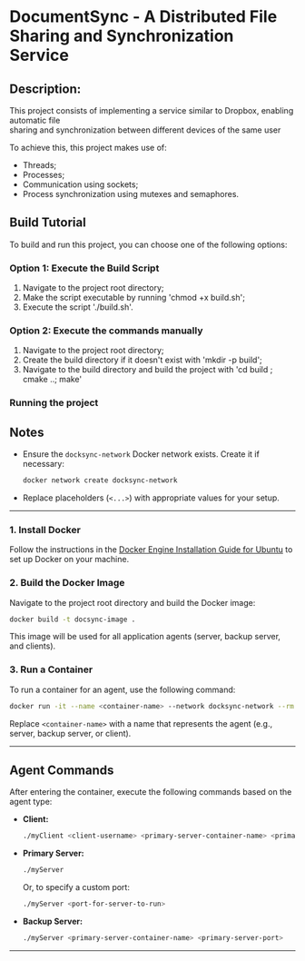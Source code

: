 # DocumentSync - A Distributed File Sharing and Synchronization Service
## Description:
This project consists of implementing a service similar to Dropbox, enabling automatic file  <br> 
sharing and synchronization between different devices of the same user <br>

To achieve this, this project makes use of:
- Threads;
- Processes;
- Communication using sockets;
- Process synchronization using mutexes and semaphores.

## Build Tutorial
To build and run this project, you can choose one of the following options:

### Option 1: Execute the Build Script
1. Navigate to the project root directory;
2. Make the script executable by running 'chmod +x build.sh';
3. Execute the script './build.sh'.

### Option 2: Execute the commands manually
1. Navigate to the project root directory;
2. Create the build directory if it doesn't exist with 'mkdir -p build';
3. Navigate to the build directory and build the project with 'cd build ; cmake ..; make'

### Running the project

## **Notes**
- Ensure the `docksync-network` Docker network exists. Create it if necessary:
  ```bash
  docker network create docksync-network
  ```
- Replace placeholders (`<...>`) with appropriate values for your setup.

--- 

### 1. **Install Docker**
Follow the instructions in the [Docker Engine Installation Guide for Ubuntu](https://docs.docker.com/engine/install/ubuntu/) to set up Docker on your machine.

### 2. **Build the Docker Image**
Navigate to the project root directory and build the Docker image:

```bash
docker build -t docsync-image .
```

This image will be used for all application agents (server, backup server, and clients).

### 3. **Run a Container**
To run a container for an agent, use the following command:

```bash
docker run -it --name <container-name> --network docksync-network --rm docsync-image
```

Replace `<container-name>` with a name that represents the agent (e.g., server, backup server, or client).

---

## **Agent Commands**

After entering the container, execute the following commands based on the agent type:

- **Client:**
  ```bash
  ./myClient <client-username> <primary-server-container-name> <primary-server-port>
  ```

- **Primary Server:**
  ```bash
  ./myServer
  ```
  Or, to specify a custom port:
  ```bash
  ./myServer <port-for-server-to-run>
  ```

- **Backup Server:**
  ```bash
  ./myServer <primary-server-container-name> <primary-server-port>
  ```

---

